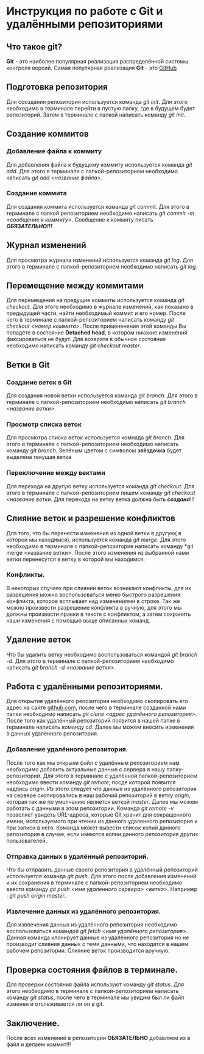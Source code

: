# Инструкция по работе с Git и удалёнными репозиториями

## Что такое git?
**Git** - это наиболее популярная реализация распределённой системы контроля версий. Самая популярная реализация **Git** - это [GitHub](https://github.com/)

## Подготовка репозитория
Для сооздания репозитория используется команда *git init*. Для этого необходимо в терминале перейти в пустую папку, где в будущем будет репозиторий. Затем в терминале с папкой написать команду *git init*.

## Создание коммитов

### Добавление файла к коммиту
Для добавления файла к будущему коммиту используется команда *git add*. Для этого в терминале с папкой-репозиторием необходимо написать *git add <название файла>*.

### Создание коммита
Для создания коммита используется команда *git commit*. Для этого в терминале с папкой репозиторием необходимо написать *git commit -m <сообщение к коммиту>*. Сообщение к коммиту писать ***ОБЯЗАТЕЛЬНО!!!***.

## Журнал изменений
Для просмотра журнала изменений используется команда *git log*. Для этого в терминале с папкой-репозиторием необходимо написать *git log*.

## Перемещение между коммитами
Для перемещения на предущие коммиты используется команда *git checkout*. Для этого необходимо в журнале изменений, как показано в предыдущей части, найти необходимый коммит и его номер. После чего в терминале с папкой-репозиторием написать команду *git checkout <номер коммита>*. После примененения этой команды Вы попадёте в состояние **Detached head**, в котором никакие изменения фиксироваться не будут. Для возврата в обычное состояние необходимо написать команду *git checkout master*.

## Ветки в Git
### Создание веток в Git
Для создания новой ветки используется команда *git branch*. Для этого в терминале с папкой-репозиторием необходимо написать *git branch <название ветки>*
### Просмотр списка веток
Для просмотра списка веток используется комнада *git branch*. Для этого в терминале с папкой-репозиторием необходимо написать команду *git branch*. Зелёным цветом с символом **звёздочка** будет выделена текущая ветка

### Переключение между вектами
Для перехода на другую ветку используется команда *git checkout*. Для этого в терминале с папкой-репозиторием пишем команду *git checkout <название ветки*. Для перехода на ветку ветка должна быть ***создана***!!!

## Слияние веток и разрешение конфликтов
Для того, что бы перенести изменения из одной ветки в другую( в которой мы находимся), используется команда *git merge*. Для этого необходимо в терминале с папкой-репозиторие написать команду *git merge <название ветки>. После этого изменения из выбранной нами ветки перенесутся в ветку в которой мы находимся.
### Конфликты.
В некоторых случаях при слиянии веток возникают конфликты, для их разрешения можно воспользоваться меню быстрого разрешения конфликта, которое всплывает над изменениями в строке. Так же можно произвести разрешение конфликта в ручную, для этого мы должны произвести правки в тексте с конфликтом, а затем сохранить наши изменения с помощью выше описанных команд. 

## Удаление веток
Что бы удалить ветку необходимо воспользоваться командой *git branch -d*. Для этого в терминале с папкой-репозиторием необходимо написать *git branch -d <название ветки>*.

## Работа с удалёнными репозиториями.
Для открытия удалённого репозитория необходимо скопировать его адрес на сайте [github.com](https://www.github.com), после чего в терминале созданной нами папки необходимо написать *git clone <адрес удалённого репозитория>*. После того как удалённый репозиторий появится в нашей папке в терминале написать команду *cd*. Далее мы можем вносить изменения в данных удалённого репозитория. 

### Добавление удалённого репозитория.
После того как мы открыли файл с удалённым репозиторием нам необходимо добавить актуальные данные с сервера в нашу папку-репозиторий. Для этого в терминале с удалённой папкой-репозиторием необходимо ввести команду *git remote*, посде которой появится надпись *origin*. Из этого следует что данные из удалённого репозитория на сервере скопировались в наш рабочий репозиторий в ветку *origin*, которая так же по умолчанию является веткой *master*. Далее мы можем работать с данными в этом репозитории. Команда *git remote -v* позволяет увидеть URL-адреса, которые Git хранит для сокращенного имени, используемого при чтении из данного удаленного репозитория и при записи в него. Команда может вывести список копий данного репозитория в случае, если имеются копии данного репозитория других пользователей.

### Отправка данных в удалённый репозиторий.
Что бы отправить данные своего репозитория в удалённый репозиторий используется команда *git push*. Для этого после добавления изменений и их сохранения в терминале с папкой-репозиторием необходимо ввести команду *git push <имя удаленного сервера> <ветка>*. Например : *git push origin master*.

### Извлечение данных из удалённого репозитория.
Для извлечения данных из удалённого репозитория необходимо воспользоваться командой *git fetch <имя удалённого репозитория>*. Данная команда клонирует данные из удалённого репозитория но не производит слияния данных с теми данными, что находятся в нашем рабочем репозитории. Слияние веток производится вручную. 

## Проверка состояния файлов в терминале.
Для проверки состояния файла используют команду *git status*. Для этого необходимо в терминале с папкой-репозиторием написать команду *git status*, после чего в терминале мы увидим был ли файл изменен и отслеживается ли он в git.

## Заключение.
После всех изменений в репозитории **ОБЯЗАТЕЛЬНО** добавляем их в файл и делаем коммит!!!
